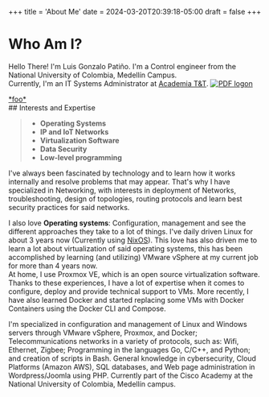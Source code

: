 +++
title = 'About Me'
date = 2024-03-20T20:39:18-05:00
draft = false
+++

# Who Am I?

Hello There! I'm Luis Gonzalo Patiño. I'm a Control engineer from the National University of Colombia, Medellín Campus.  
Currently, I'm an IT Systems Administrator at [Academia T&T](http://catc.unal.edu.co).
[![PDF logon](/file-pdf-solid.svg)](/cv.pdf)

<div><a href="bar">*foo*</a></div>
## Interests and Expertise

> - **Operating Systems**
> - **IP and IoT Networks**
> - **Virtualization Software**
> - **Data Security**
> - **Low-level programming**

I've always been fascinated by technology and to learn how it works internally and resolve problems that may appear. That's why I have specialized in Networking,  with interests in deployment of Networks, troubleshooting, design of topologies, routing protocols and learn best security practices for said networks.  

I also love **Operating systems**: Configuration, management and see the different approaches they take to a lot of things. I've daily driven Linux for about 3 years now (Currently using [NixOS](https://nixos.org)). This love has also driven me to learn a lot about virtualization of said operating systems, this has been accomplished by learning (and utilizing) VMware vSphere at my current job for more than 4 years now.  
At home, I use Proxmox VE, which is an open source virtualization software. Thanks to these experiences, I have a lot of expertise when it comes to configure, deploy and provide technical support to VMs. More recently, I have also learned Docker and started replacing some VMs with Docker Containers using the Docker CLI and Compose. 

I'm specialized in configuration and management of Linux and Windows servers through VMware vSphere, Proxmox, and Docker;
Telecommunications networks in a variety of protocols, such as: Wifi, Ethernet, Zigbee; Programming in the languages Go, C/C++, and Python; and creation of scripts in Bash. General knowledge in cybersecurity, Cloud Platforms (Amazon AWS), SQL databases, and Web page administration in Wordpress/Joomla using PHP. Currently part of the Cisco Academy at the National University of Colombia, Medellín campus.
